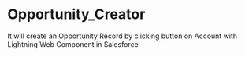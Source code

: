 # Opportunity_Creator
It will create an Opportunity Record by clicking button on Account with Lightning Web Component in Salesforce
